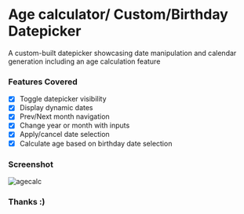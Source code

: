 # Age calculator/ Custom/Birthday Datepicker

A custom-built datepicker showcasing date manipulation and calendar generation including an age calculation feature

### Features Covered

- [x] Toggle datepicker visibility
- [x] Display dynamic dates
- [x] Prev/Next month navigation
- [x] Change year or month with inputs
- [x] Apply/cancel date selection
 - [x] Calculate age based on  birthday date selection

### Screenshot

![agecalc](https://github.com/user-attachments/assets/aeb690f3-1683-4515-a133-ece423a05094)


### Thanks :)

